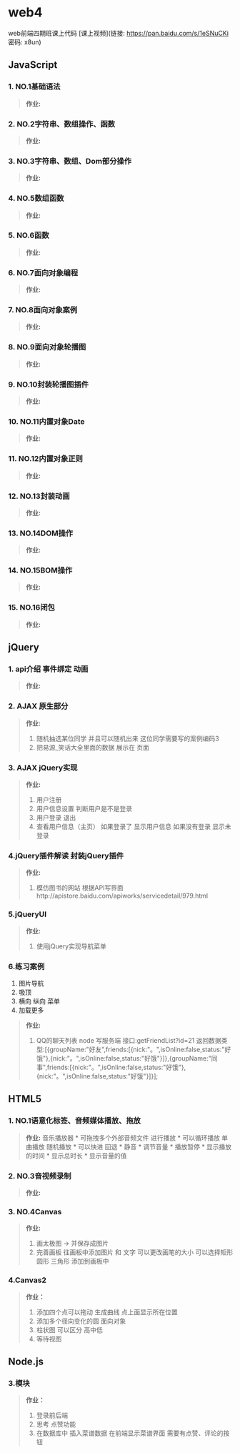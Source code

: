# web4
web前端四期班课上代码
[课上视频](链接: https://pan.baidu.com/s/1eSNuCKi 密码: x8un)

## JavaScript
### 1. NO.1基础语法

>**作业:**

### 2. NO.2字符串、数组操作、函数

>**作业:**

### 3. NO.3字符串、数组、Dom部分操作

>**作业:**

### 4. NO.5数组函数

>**作业:**

### 5. NO.6函数

>**作业:**

### 6. NO.7面向对象编程

>**作业:**

### 7. NO.8面向对象案例

>**作业:**

### 8. NO.9面向对象轮播图

>**作业:**

### 9. NO.10封装轮播图插件

>**作业:**

### 10. NO.11内置对象Date

>**作业:**

### 11. NO.12内置对象正则

>**作业:**

### 12. NO.13封装动画

>**作业:**

### 13. NO.14DOM操作

>**作业:**

### 14. NO.15BOM操作

>**作业:**

### 15. NO.16闭包

>**作业:**

## jQuery

### 1. api介绍 事件绑定 动画

>**作业:**

### 2. AJAX 原生部分

>**作业:**
>
>1. 随机抽选某位同学  并且可以随机出来  这位同学需要写的案例编码3
>2. 把易源_笑话大全里面的数据 展示在 页面

### 3. AJAX jQuery实现

>**作业:**
>
>1. 用户注册 
>2. 用户信息设置 判断用户是不是登录   
>3. 用户登录 退出
>4. 查看用户信息（主页） 如果登录了 显示用户信息 如果没有登录 显示未登录

### 4.jQuery插件解读 封装jQuery插件

>**作业:**
>
>1. 模仿图书的网站 根据API写界面http://apistore.baidu.com/apiworks/servicedetail/979.html

### 5.jQueryUI
>**作业:**
>1. 使用jQuery实现导航菜单

### 6.练习案例
1. 图片导航
2. 吸顶
3. 横向 纵向 菜单
4. 加载更多
>**作业:**
>1. QQ的聊天列表
node 写服务端
接口:getFriendList?id=21
返回数据类型:[{groupName:"好友",friends:[{nick:"。",isOnline:false,status:"好饿"},{nick:"。",isOnline:false,status:"好饿"}]},{groupName:"同事",friends:[{nick:"。",isOnline:false,status:"好饿"},{nick:"。",isOnline:false,status:"好饿"}]}];

## HTML5
### 1. NO.1语意化标签、音频媒体播放、拖放
>**作业:**
>音乐播放器
    * 可拖拽多个外部音频文件 进行播放
    * 可以循环播放 单曲播放 随机播放
    * 可以快进 回退
    * 静音 
    * 调节音量 
    * 播放暂停 
    * 显示播放的时间 
    * 显示总时长 
    * 显示音量的值

### 2. NO.3音视频录制
>**作业:**

### 3. NO.4Canvas
>**作业:**
>1. 画太极图 -> 并保存成图片
>2. 完善画板 往画板中添加图片 和 文字 可以更改画笔的大小 可以选择矩形 圆形 三角形  添加到画板中

### 4.Canvas2 
>**作业：**
>1. 添加四个点可以拖动  生成曲线 点上面显示所在位置
>2. 添加多个径向变化的圆  面向对象
>3. 柱状图 可以区分 高中低
>4. 等待视图

## Node.js
### 3.模块
>**作业：**
>1. 登录前后端
>2. 思考 点赞功能
>3. 在数据库中 插入菜谱数据 在前端显示菜谱界面 需要有点赞、评论的按钮